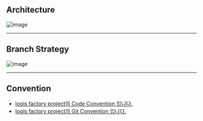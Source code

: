 ## Architecture
![image](https://github.com/jihwankim128/logisfactory/assets/50333168/3847267d-d3dc-41bf-a7af-b0159052c00e)

---

## Branch Strategy

![image](https://github.com/jihwankim128/logisfactory/assets/50333168/afb63f34-a430-47cd-a539-e0675d3ae22a)

---

## Convention
- [logis factory project의 Code Convention 입니다.](https://www.notion.so/24jihwan/Back-End-Code-Convention-d3a4d398315a4ebba96776b615945967)
- [logis factory project의 Git Convention 입니다.](https://www.notion.so/24jihwan/Back-End-Git-Convention-abf4bdbc1aab4426bd83b082f98002c3)
